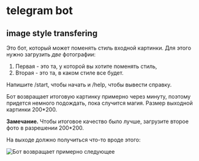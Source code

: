 # telegram bot
## image style transfering 

Это бот, который может поменять стиль входной картинки. 
Для этого нужно загрузить *две* фотографии:
1. Первая - это та, у которой вы хотите поменять стиль, 
2. Вторая - это та, в каком стиле все будет.

Напишите /start, чтобы начать и /help, чтобы вывести справку.

Бот возвращает итоговую картинку примерно через минуту, поэтому придется немного подождать, пока случится магия.
Размер выходной картинки 200\*200.

**Замечание.** Чтобы итоговое качество было лучше, загрузите второе фото в разрешении 200\*200.

На выходе должно получиться что-то вроде этого:

![Бот возвращает примерно следующее](example_output)
